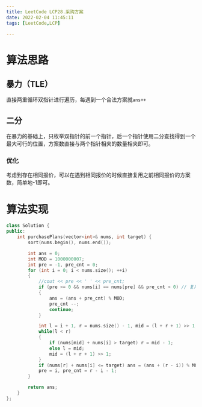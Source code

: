 ```yaml
---
title: LeetCode LCP28.采购方案
date: 2022-02-04 11:45:11
tags: [LeetCode,LCP]

---
```


# 算法思路

## 暴力（TLE）

直接两重循环双指针进行遍历，每遇到一个合法方案就`ans++`

## 二分

在暴力的基础上，只枚举双指针的前一个指针，后一个指针使用二分查找得到一个最大可行的位置，方案数直接与两个指针相夹的数量相夹即可。

### 优化

考虑到存在相同报价，可以在遇到相同报价的时候直接复用之前相同报价的方案数，简单地-1即可。

# 算法实现

```c++
class Solution {
public:
    int purchasePlans(vector<int>& nums, int target) {
        sort(nums.begin(), nums.end());

        int ans = 0;
        int MOD = 1000000007;
        int pre = -1, pre_cnt = 0;
        for (int i = 0; i < nums.size(); ++i)
        {
            //cout << pre << ' ' << pre_cnt;
            if (pre >= 0 && nums[i] == nums[pre] && pre_cnt > 0) // 复用先前的方案
            {
                ans = (ans + pre_cnt) % MOD;
                pre_cnt --;
                continue;
            }

            int l = i + 1, r = nums.size() - 1, mid = (l + r + 1) >> 1;
            while(l < r)
            {
                if (nums[mid] + nums[i] > target) r = mid - 1;
                else l = mid;
                mid = (l + r + 1) >> 1;
            }
            if (nums[r] + nums[i] <= target) ans = (ans + (r - i)) % MOD;
            pre = i, pre_cnt = r - i - 1;
        }

        return ans;
    }
};
```


